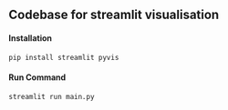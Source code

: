 ## Codebase for streamlit visualisation

#### Installation
```pip install streamlit pyvis```

#### Run Command
```streamlit run main.py```
